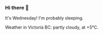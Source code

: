 ### Hi there :wave:

It's Wednesday! I'm probably sleeping.

Weather in Victoria BC: partly cloudy, at +5°C.
